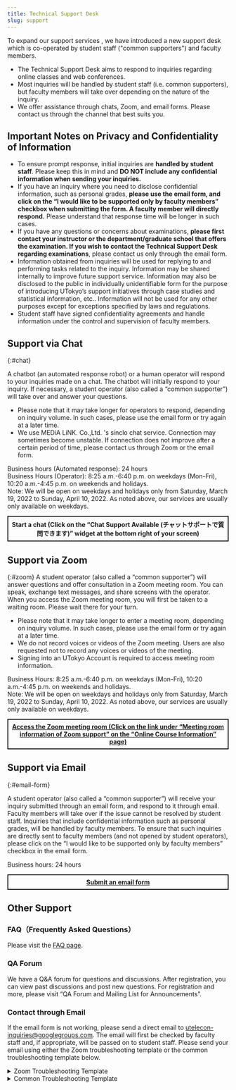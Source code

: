 ```yaml
---
title: Technical Support Desk
slug: support
---
```


<div class="box">To expand our support services , we have introduced a new support desk which is co-operated by student staff ("common supporters") and faculty members.</div>

* The Technical Support Desk aims to respond to inquiries regarding online classes and web conferences.
* Most inquiries will be handled by student staff (i.e. common supporters), but faculty members will take over depending on the nature of the inquiry.
* We offer assistance through chats, Zoom, and email forms. Please contact us through the channel that best suits you. 


## Important Notes on Privacy and Confidentiality of Information 

* To ensure prompt response, initial inquiries are **handled by student staff**. Please keep this in mind and **DO NOT include any confidential information when sending your inquiries.**
* If you have an inquiry where you need to disclose confidential information, such as personal grades, **please use the email form, and click on the “I would like to be supported only by faculty members” checkbox when submitting the form. A faculty member will directly respond.** Please understand that response time will be longer in such cases. 
* If you have any questions or concerns about examinations, **please first contact your instructor or the department/graduate school that offers the examination. If you wish to contact the Technical Support Desk regarding examinations**, please contact us only through the email form. 
* Information obtained from inquiries will be used for replying to and performing tasks related to the inquiry. Information may be shared internally to improve future support service. Information may also be disclosed to the public in individually unidentifiable form for the purpose of introducing UTokyo’s support initiatives through case studies and statistical information, etc.. Information will not be used for any other purposes except for exceptions specified by laws and regulations.
* Student staff have signed confidentiality agreements and handle information under the control and supervision of faculty members. 



## Support via Chat
{:#chat}

A chatbot (an automated response robot) or a human operator will respond to your inquiries made on a chat. The chatbot will initially respond to your inquiry. If necessary, a student operator (also called a “common supporter”) will take over and answer your questions.
* Please note that it may take longer for operators to respond, depending on inquiry volume.   In such cases, please use the email form or try again at a later time. 
* We use MEDiA LiNK. Co.,Ltd. 's sinclo chat service. Connection may sometimes become unstable. If connection does not improve after a certain period of time, please contact us through Zoom or the email form. 

<div>Business hours (Automated response): 24 hours</div>
<div>Business Hours (Operator): 8:25 a.m.-6:40 p.m. on weekdays (Mon-Fri), 10:20 a.m.-4:45 p.m. on weekends and holidays.</div>
<div>Note: We will be open on weekdays and holidays only from Saturday, March 19, 2022 to Sunday, April 10, 2022. As noted above, our services are usually only available on weekdays.</div>

<div style="border: 2px solid currentcolor; margin: 1em 0 2em; padding: 0.5em; font-weight: bold; text-align: center;">
Start a chat (Click on the “Chat Support Available (チャットサポートで質問できます)” widget at the bottom right of your screen)
</div>


## Support via Zoom
{:#zoom}
A student operator (also called a “common supporter”) will answer questions and offer consultation in a Zoom meeting room. You can speak, exchange text messages, and share screens with the operator. 
When you access the Zoom meeting room, you will first be taken to a waiting room. Please wait there for your turn.
* Please note that it may take longer to enter a meeting room, depending on inquiry volume. In such cases, please use the email form or try again at a later time. 
* We do not record voices or videos of the Zoom meeting. Users are also requested not to record any voices or videos of the meeting.
* Signing into an UTokyo Account is required to access meeting room information.

<div>Business Hours: 8:25 a.m.-6:40 p.m. on weekdays (Mon-Fri), 10:20 a.m.-4:45 p.m. on weekends and holidays.</div>
<div>Note: We will be open on weekdays and holidays only from Saturday, March 19, 2022 to Sunday, April 10, 2022. As noted above, our services are usually only available on weekdays.</div>

<div style="border: 2px solid currentcolor; margin: 1em 0 2em; padding: 0.5em; font-weight: bold; text-align: center;">
<a href="https://itc-lms.ecc.u-tokyo.ac.jp/lms/course?idnumber=20197J919010V02">Access the Zoom meeting room (Click on the link under “Meeting room information of Zoom support” on the “Online Course Information” page)</a> 
</div>


## Support via Email
{:#email-form}

A student operator (also called a “common supporter”) will receive your inquiry submitted through an email form, and respond to it through email. Faculty members will take over if the issue cannot be resolved by student staff.
Inquiries that include confidential information such as personal grades, will be handled by faculty members. To ensure that such inquiries are directly sent to faculty members (and not opened by student operators), please click on the “I would like to be supported only by faculty members” checkbox in the email form. 

<div>Business hours: 24 hours</div>

<div style="border: 2px solid currentcolor; margin: 1em 0 2em; padding: 0.5em; font-weight: bold; text-align: center;">
<a href="https://forms.gle/qHXyJ7W6e3YBUkW97">Submit an email form</a>
</div>

## Other Support

### FAQ（Frequently Asked Questions）
Please visit the [FAQ page](/en/faq/).

### QA Forum
We have a Q&A forum for questions and discussions. After registration, you can view past discussions and post new questions.
For registration and more, please visit “QA Forum and Mailing List for Announcements”.

### Contact through Email
If the email form is not working, please send a direct email to utelecon-inquiries@googlegroups.com. The email will first be checked by faculty staff and, if appropriate, will be passed on to student staff. 
Please send your email using either the Zoom troubleshooting template or the common troubleshooting template below.


<details>
<summary>Zoom Troubleshooting Template</summary>

<div class="language-plaintext highlighter-rouge"><div class="highlight"><pre class="highlight"><code>
Name: 
Affiliation: (Department/Faculty/Course taken/Any other else)
Position or Grade: ”Faculty Staff”/ “Student (B1, B2, etc.)”
UTokyo Account(10 digits): 
ECCS Cloud Email Address: ***********(characters/numbers of your choice) @g.ecc.u-tokyo.ac.jp
Can you sign in Zoom with (UTokyo Account(10 digits))@utac.u-tokyo.ac.jp? "Yes"/ "No"
If "Yes", please tell us your user type and capacity:
Details of inquiry:
</code></pre></div></div>

</details>

<details>
<summary>Common Troubleshooting Template</summary>

<div class="language-plaintext highlighter-rouge"><div class="highlight"><pre class="highlight"><code>
Name: 
Affiliation: (Department/Faculty/Course taken/Any other else)
Position or Grade: : ”Faculty Staff”/ “Student (B1, B2, etc.)”
UTokyo Account(10 digits):
Details of inquiry :  
Please provide the following information as far as possible.

a) Which system (e.g. UTAS, Webex) support are you seeking?
b) What did you try to do? If possible, please name the materials and websites that you referred to.
c) Please describe the problem in detail.
</code></pre></div></div>

</details>
